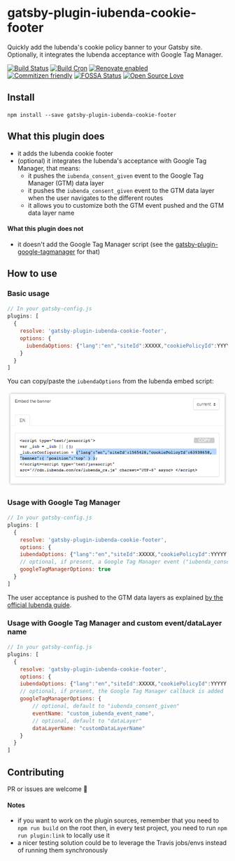 # gatsby-plugin-iubenda-cookie-footer
Quickly add the Iubenda's cookie policy banner to your Gatsby site. Optionally, it integrates the
Iubenda acceptance with Google Tag Manager.

[![Build Status](https://travis-ci.com/NoriSte/gatsby-plugin-iubenda-cookie-footer.svg?branch=master)](https://travis-ci.com/NoriSte/gatsby-plugin-iubenda-cookie-footer)
[![Build Cron](https://img.shields.io/badge/build%20cron-weekly-44cc11.svg)](https://travis-ci.com/NoriSte/gatsby-plugin-iubenda-cookie-footer)
[![Renovate enabled](https://img.shields.io/badge/renovate-enabled-brightgreen.svg)](https://renovatebot.com/)
<br />
[![Commitizen friendly](https://img.shields.io/badge/commitizen-friendly-brightgreen.svg)](http://commitizen.github.io/cz-cli/)
[![FOSSA Status](https://app.fossa.com/api/projects/git%2Bgithub.com%2FNoriSte%2Fgatsby-plugin-iubenda-cookie-footer.svg?type=shield)](https://app.fossa.com/projects/git%2Bgithub.com%2FNoriSte%2Fgatsby-plugin-iubenda-cookie-footer?ref=badge_shield)
[![Open Source
Love](https://badges.frapsoft.com/os/mit/mit.svg?v=102)](https://github.com/ellerbrock/open-source-badge/)

## Install

`npm install --save gatsby-plugin-iubenda-cookie-footer`

## What this plugin does

- it adds the Iubenda cookie footer
- (optional) it integrates the Iubenda's acceptance with Google Tag Manager, that means:
  - it pushes the `iubenda_consent_given` event to the Google Tag Manager (GTM) data layer
  - it pushes the `iubenda_consent_given` event to the GTM data layer when the user navigates to the
    different routes
  - it allows you to customize both the GTM event pushed and the GTM data layer name

#### What this plugin does not

- it doesn't add the Google Tag Manager script (see the
  [gatsby-plugin-google-tagmanager](https://www.gatsbyjs.org/packages/gatsby-plugin-google-tagmanager/)
  for that)

## How to use

### Basic usage

```javascript
// In your gatsby-config.js
plugins: [
  {
    resolve: 'gatsby-plugin-iubenda-cookie-footer',
    options: {
      iubendaOptions: {"lang":"en","siteId":XXXXX,"cookiePolicyId":YYYYY, /* ... */ },
    }
  }
]
```

You can copy/paste the `iubendaOptions` from the Iubenda embed script:

![Where to find the iubendaOptions](https://raw.githubusercontent.com/NoriSte/gatsby-plugin-iubenda-cookie-footer/master/assets/iubenda-options-shadow.png)

### Usage with Google Tag Manager

```javascript
// In your gatsby-config.js
plugins: [
  {
    resolve: 'gatsby-plugin-iubenda-cookie-footer',
    options: {
    iubendaOptions: {"lang":"en","siteId":XXXXX,"cookiePolicyId":YYYYY, /* ... */ },
    // optional, if present, a Google Tag Manager event ("iubenda_consent_given") is triggered
    googleTagManagerOptions: true
  }
]
```

The user acceptance is pushed to the GTM data layers as explained [by the official Iubenda guide](https://www.iubenda.com/en/help/1235-how-to-use-google-tag-manager-to-simplify-the-adoption-of-cookie-law-requirements).

### Usage with Google Tag Manager and custom event/dataLayer name

```javascript
// In your gatsby-config.js
plugins: [
  {
    resolve: 'gatsby-plugin-iubenda-cookie-footer',
    options: {
    iubendaOptions: {"lang":"en","siteId":XXXXX,"cookiePolicyId":YYYYY, /* ... */ },
    // optional, if present, the Google Tag Manager callback is added
    googleTagManagerOptions: {
        // optional, default to "iubenda_consent_given"
        eventName: "custom_iubenda_event_name",
        // optional, default to "dataLayer"
        dataLayerName: "customDataLayerName"
    }
  }
]
```

## Contributing

PR or issues are welcome 👋

#### Notes

- if you want to work on the plugin sources, remember that you need to `npm run build` on the root
  then, in every test project, you need to run `npm run plugin:link` to locally use it
- a nicer testing solution could be to leverage the Travis jobs/envs instead of running them synchronously
